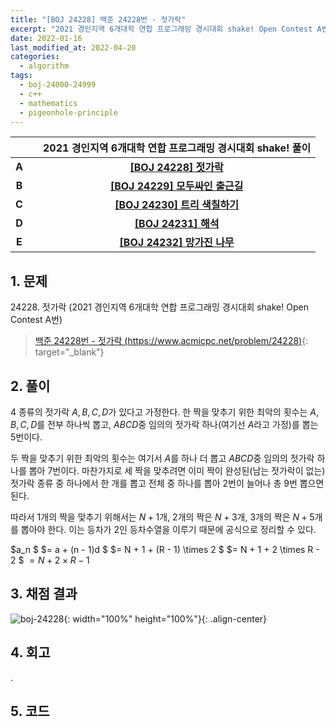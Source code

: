 ```yaml
---
title: "[BOJ 24228] 백준 24228번 - 젓가락"
excerpt: "2021 경인지역 6개대학 연합 프로그래밍 경시대회 shake! Open Contest A번 - 백준 24228번 젓가락 풀이"
date: 2022-01-16
last_modified_at: 2022-04-20
categories:
  - algorithm
tags:
  - boj-24000-24999
  - c++
  - mathematics
  - pigeonhole-principle
---
```


|||2021 경인지역 6개대학 연합 프로그래밍 경시대회 shake! 풀이|
|:---:|:---:|:---:|
|**A**||**[[BOJ 24228] 젓가락](https://burningfalls.github.io/algorithm/boj-24228/)**|
|**B**||**[[BOJ 24229] 모두싸인 출근길](https://burningfalls.github.io/algorithm/boj-24229/)**|
|**C**||**[[BOJ 24230] 트리 색칠하기](https://burningfalls.github.io/algorithm/boj-24230/)**|
|**D**||**[[BOJ 24231] 해석](https://burningfalls.github.io/algorithm/boj-24231/)**|
|**E**||**[[BOJ 24232] 망가진 나무](https://burningfalls.github.io/algorithm/boj-24232/)**|

## 1. 문제
$24228$. 젓가락 (2021 경인지역 6개대학 연합 프로그래밍 경시대회 shake! Open Contest A번)

> [백준 24228번 - 젓가락 (https://www.acmicpc.net/problem/24228)](https://www.acmicpc.net/problem/24228){: target="_blank"}

## 2. 풀이

$4$ 종류의 젓가락 $A, B, C, D$가 있다고 가정한다. 한 짝을 맞추기 위한 최악의 횟수는 $A, B, C, D$를 전부 하나씩 뽑고, $ABCD$중 임의의 젓가락 하나(여기선 $A$라고 가정)를 뽑는 $5$번이다. 

두 짝을 맞추기 위한 최악의 횟수는 여기서 $A$를 하나 더 뽑고 $ABCD$중 임의의 젓가락 하나를 뽑아 $7$번이다. 마찬가지로 세 짝을 맞추려면 이미 짝이 완성된(남는 젓가락이 없는) 젓가락 종류 중 하나에서 한 개를 뽑고 전체 중 하나를 뽑아 $2$번이 늘어나 총 $9$번 뽑으면 된다.
 
따라서 $1$개의 짝을 맞추기 위해서는 $N+1$개, $2$개의 짝은 $N+3$개, $3$개의 짝은 $N+5$개를 뽑아야 한다. 이는 등차가 $2$인 등차수열을 이루기 때문에 공식으로 정리할 수 있다.

$a_n $ $= a + (n - 1)d $ $= N + 1 + (R - 1) \times 2 $ $= N + 1 + 2 \times R - 2 $ $= N + 2 \times R - 1$


## 3. 채점 결과

![boj-24228](https://user-images.githubusercontent.com/30232837/161066842-b30545a0-6f48-456e-8430-8e5b4de2390d.png "boj-24228"){: width="100%" height="100%"}{: .align-center}

## 4. 회고

.

## 5. 코드

<script src="https://gist.github.com/BurningFalls/c38afd67351832824ca90cf85b9a3bc6.js"></script>